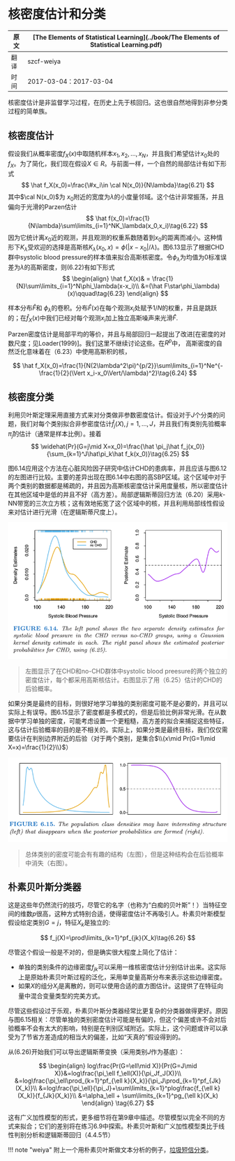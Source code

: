 # 核密度估计和分类

| 原文   | [The Elements of Statistical Learning](../book/The Elements of Statistical Learning.pdf) |
| ---- | ---------------------------------------- |
| 翻译   | szcf-weiya                               |
| 时间   | 2017-03-04：2017-03-04                    |

核密度估计是非监督学习过程，在历史上先于核回归。这也很自然地得到非参分类过程的简单族。

## 核密度估计
假设我们从概率密度$f_X(x)$中取随机样本$x_1,x_2,\ldots,x_N$，并且我们希望估计$x_0$处的$f_X$。为了简化，我们现在假设$X\in R$。与前面一样，一个自然的局部估计有如下形式
$$
\hat f_X(x_0)=\frac{\#x_i\in \cal N(x_0)}{N\lambda}\tag{6.21}
$$
其中$\cal N(x_0)$为 $x_0$附近的宽度为$\lambda$的小度量邻域。这个估计非常振荡，并且偏向于光滑的Parzen估计
$$
\hat f(x_0)=\frac{1}{N\lambda}\sum\limits_{i=1}^NK_\lambda(x_0,x_i)\tag{6.22}
$$
因为它统计离$x_0$近的观测，并且观测的权重系数随着到$x_0$的距离而减小。这种情形下$K_\lambda$受欢迎的选择是高斯核$K_\lambda(x_0,x)=\phi(\vert x-x_0\vert/\lambda)$。图6.13显示了根据CHD群中systolic blood pressure的样本值来拟合高斯核密度。令$\phi_\lambda$为均值为0标准误差为$\lambda$的高斯密度，则(6.22)有如下形式
$$
\begin{align}
\hat f_X(x)& = \frac{1}{N}\sum\limits_{i=1}^N\phi_\lambda(x-x_i)\\
&=(\hat F\star\phi_\lambda)(x)\qquad\tag{6.23}
\end{align}
$$

样本分布$\hat F$和 $\phi_\lambda$的卷积。分布$\hat F(x)$在每个观测$x_i$处赋予$1/N$的权重，并且是跳跃的；在$\hat f_X(x)$中我们已经对每个观测$x_i$加上独立高斯噪声来光滑$\hat F$.

Parzen密度估计是局部平均的等价，并且与局部回归一起提出了改进[在密度的对数尺度；见Loader(1999)]。我们这里不继续讨论这些。在$R^p$中， 高斯密度的自然泛化意味着在（6.23）中使用高斯积的核，

$$
\hat f_X(x_0)=\frac{1}{N(2\lambda^2\pi)^{p/2}}\sum\limits_{i=1}^Ne^{-\frac{1}{2}(\Vert x_i-x_0\Vert/\lambda)^2}\tag{6.24}
$$

## 核密度分类

利用贝叶斯定理采用直接方式来对分类做非参数密度估计。假设对于$J$个分类的问题，我们对每个类别拟合非参密度估计$\hat f_j(X),j=1,\ldots,J$，并且我们有类别先验概率$\hat \pi_j$的估计（通常是样本比例）。接着
$$
\widehat{Pr}(G=j\mid X=x_0)=\frac{\hat \pi_j\hat f_j(x_0)}{\sum_{k=1}^J\hat\pi_k\hat f_k(x_0)}\tag{6.25}
$$

图6.14应用这个方法在心脏风险因子研究中估计CHD的患病率，并且应该与图6.12的左图进行比较。主要的差异出现在图6.14中右图的高SBP区域。这个区域中对于两个类别的数据都是稀疏的，并且因为高斯核密度估计采用度量核，所以密度估计在其他区域中是低的并且不好（高方差）。局部逻辑斯蒂回归方法（6.20）采用$k$-NN带宽的三次立方核；这有效地拓宽了这个区域中的核，并且利用局部线性假设来对估计进行光滑（在逻辑斯蒂尺度上）。

![](../img/06/fig6.14.png)

> 左图显示了在CHD和no-CHD群体中systolic blood preesure的两个独立的密度估计，每个都采用高斯核估计。右图显示了用（6.25）估计的CHD的后验概率。

如果分类是最终的目标，则很好地学习单独的类别密度可能不是必要的，并且可以实际上有误导。图6.15显示了密度都是多模式的，但是后验比例非常光滑。在从数据中学习单独的密度，可能考虑设置一个更粗糙，高方差的拟合来捕捉这些特征，这与估计后验概率的目的是不相关的。实际上，如果分类是最终目标，我们仅仅需要估计在判别边界附近的后验（对于两个类别，是集合$\\{x\mid Pr(G=1\mid X=x)=\frac{1}{2}\\}$）

![](../img/06/fig6.15.png)

> 总体类别的密度可能会有有趣的结构（左图），但是这种结构会在后验概率中消失（右图）。

## 朴素贝叶斯分类器

这是这些年仍然流行的技巧，尽管它的名字（也称为“白痴的贝叶斯”！）当特征空间的维数$p$很高，这种方式特别合适，使得密度估计不再吸引人。朴素贝叶斯模型假设给定类别$G=j$，特征$X_k$是独立的:

$$
f_j(X)=\prod\limits_{k=1}^pf_{jk}(X_k)\tag{6.26}
$$

尽管这个假设一般是不对的，但是确实很大程度上简化了估计：

- 单独的类别条件的边缘密度$f_{jk}$可以采用一维核密度估计分别估计出来。这实际上是原始朴素贝叶斯过程的泛化，采用单变量高斯分布来表示这些边缘密度。
- 如果$X$的组分$X_j$是离散的，则可以使用合适的直方图估计。这提供了在特征向量中混合变量类型的完美方式。

尽管这些假设过于乐观，朴素贝叶斯分类器经常比更复杂的分类器做得更好。原因与图6.15相关：尽管单独的类别密度估计可能是有偏的，但这个偏差或许不会对后验概率不会有太大的影响，特别是在判别区域附近。实际上，这个问题或许可以承受为了节省方差造成的相当大的偏差，比如“天真的”假设得到的。

从(6.26)开始我们可以导出逻辑斯蒂变换（采用类别$J$作为基底）：

$$
\begin{align}
log\frac{Pr(G=\ell\mid X)}{Pr(G=J\mid X)}&=log\frac{\pi_\ell f_\ell(X)}{\pi_Jf_J(X)}\\
&=log\frac{\pi_\ell\prod_{k=1}^pf_{\ell k}(X_k)}{\pi_J\prod_{k=1}^pf_{Jk}(X_k)}\\
&=log\frac{\pi_\ell}{\pi_J}+\sum\limits_{k=1}^plog\frac{f_{\ell k}(X_k)}{f_{Jk}(X_k)}\\
&=\alpha_\ell + \sum\limits_{k=1}^pg_{\ell k}(X_k)
\end{align}
\tag{6.27}
$$

这有广义加性模型的形式，更多细节将在第9章中描述。尽管模型以完全不同的方式来拟合；它们的差别将在练习6.9中探索。朴素贝叶斯和广义加性模型类比于线性判别分析和逻辑斯蒂回归（4.4.5节）

!!! note "weiya"
    附上一个用朴素贝叶斯做文本分析的例子，[垃圾短信分类](https://github.com/szcf-weiya/ESL-CN/tree/master/code/NaiveBayes)。
